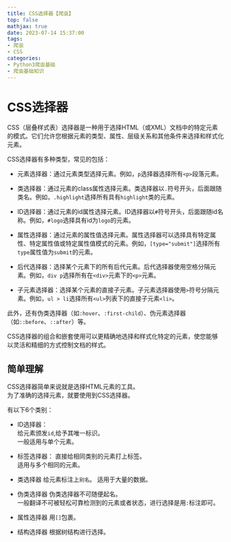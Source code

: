 ```yaml
---
title: CSS选择器【爬虫】
top: false
mathjax: true
date: 2023-07-14 15:37:00
tags:
- 爬虫
- CSS
categories:
- Python3爬虫基础
- 爬虫基础知识
---
```

# CSS选择器

CSS（层叠样式表）选择器是一种用于选择HTML（或XML）文档中的特定元素的模式。它们允许您根据元素的类型、属性、层级关系和其他条件来选择和样式化元素。

<!--more-->

CSS选择器有多种类型，常见的包括：

- 元素选择器：通过元素类型选择元素。例如，`p`选择器选择所有`<p>`段落元素。

- 类选择器：通过元素的class属性选择元素。类选择器以`.`符号开头，后面跟随类名。例如，`.highlight`选择所有具有`highlight`类的元素。

- ID选择器：通过元素的id属性选择元素。ID选择器以`#`符号开头，后面跟随id名称。例如，`#logo`选择具有id为`logo`的元素。

- 属性选择器：通过元素的属性值选择元素。属性选择器可以选择具有特定属性、特定属性值或特定属性值模式的元素。例如，`[type="submit"]`选择所有`type`属性值为`submit`的元素。

- 后代选择器：选择某个元素下的所有后代元素。后代选择器使用空格分隔元素。例如，`div p`选择所有在`<div>`元素下的`<p>`元素。

- 子元素选择器：选择某个元素的直接子元素。子元素选择器使用`>`符号分隔元素。例如，`ul > li`选择所有`<ul>`列表下的直接子元素`<li>`。

此外，还有伪类选择器（如`:hover`、`:first-child`）、伪元素选择器（如`::before`、`::after`）等。

CSS选择器的组合和嵌套使用可以更精确地选择和样式化特定的元素，使您能够以灵活和精细的方式控制文档的样式。

## 简单理解
CSS选择器简单来说就是选择HTML元素的工具。  
为了准确的选择元素，就要使用到CSS选择器。  

有以下6个类别：

- ID选择器：  
    给元素颁发`id`,给予其唯一标识。  
    一般适用与单个元素。  
- 标签选择器：
    直接给相同类别的元素打上标签。  
    适用与多个相同的元素。  
- 类选择器
    给元素标注上`别名`。
    适用于大量的数据。  
- 伪类选择器
    伪类选择器不可随便起名。  
    一般翻译不可被轻松可靠检测到的元素或者状态，进行选择是用`:`标注即可。  

- 属性选择器
     用`[]`包裹。

- 结构选择器
    根据树结构进行选择。  